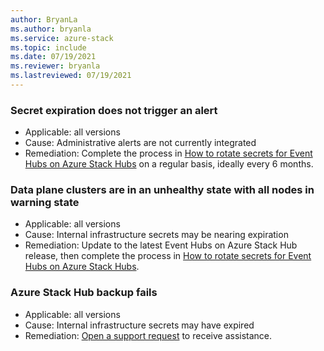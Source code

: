 ```yaml
---
author: BryanLa
ms.author: bryanla
ms.service: azure-stack
ms.topic: include
ms.date: 07/19/2021
ms.reviewer: bryanla
ms.lastreviewed: 07/19/2021
---
```


### Secret expiration does not trigger an alert

- Applicable: all versions
- Cause: Administrative alerts are not currently integrated
- Remediation: Complete the process in [How to rotate secrets for Event Hubs on Azure Stack Hubs](event-hubs-rp-rotate-secrets.md) on a regular basis, ideally every 6 months.

### Data plane clusters are in an unhealthy state with all nodes in warning state

- Applicable: all versions
- Cause: Internal infrastructure secrets may be nearing expiration
- Remediation: Update to the latest Event Hubs on Azure Stack Hub release, then complete the process in [How to rotate secrets for Event Hubs on Azure Stack Hubs](event-hubs-rp-rotate-secrets.md).

### Azure Stack Hub backup fails

- Applicable: all versions
- Cause: Internal infrastructure secrets may have expired
- Remediation: [Open a support request](azure-stack-help-and-support-overview.md) to receive assistance.